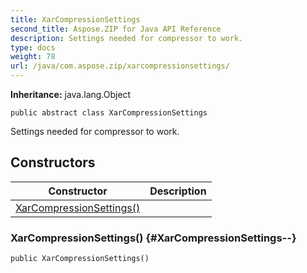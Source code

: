 ```yaml
---
title: XarCompressionSettings
second_title: Aspose.ZIP for Java API Reference
description: Settings needed for compressor to work.
type: docs
weight: 78
url: /java/com.aspose.zip/xarcompressionsettings/
---
```


**Inheritance:**
java.lang.Object
```
public abstract class XarCompressionSettings
```

Settings needed for compressor to work.
## Constructors

| Constructor | Description |
| --- | --- |
| [XarCompressionSettings()](#XarCompressionSettings--) |  |
### XarCompressionSettings() {#XarCompressionSettings--}
```
public XarCompressionSettings()
```


